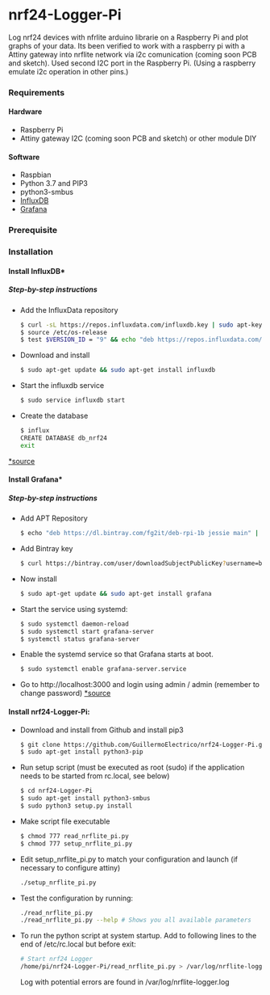 # nrf24-Logger-Pi
Log nrf24 devices with nfrlite arduino librarie on a Raspberry Pi and plot graphs of your data.
Its been verified to work with a raspberry pi with a Attiny gateway into nrflite network vía i2c comunication (coming soon PCB and sketch). Used second I2C port in the Raspberry Pi. (Using a raspberry emulate i2c operation in other pins.)

### Requirements

#### Hardware

* Raspberry Pi
* Attiny gateway I2C (coming soon PCB and sketch) or other module DIY

#### Software

* Raspbian
* Python 3.7 and PIP3
* python3-smbus
* [InfluxDB](https://docs.influxdata.com/influxdb/v1.3/)
* [Grafana](http://docs.grafana.org/)

### Prerequisite

### Installation
#### Install InfluxDB*

##### Step-by-step instructions
* Add the InfluxData repository
    ```sh
    $ curl -sL https://repos.influxdata.com/influxdb.key | sudo apt-key add -
    $ source /etc/os-release
    $ test $VERSION_ID = "9" && echo "deb https://repos.influxdata.com/debian stretch stable" | sudo tee /etc/apt/sources.list.d/influxdb.list
    ```
* Download and install
    ```sh
    $ sudo apt-get update && sudo apt-get install influxdb
    ```
* Start the influxdb service
    ```sh
    $ sudo service influxdb start
    ```
* Create the database
    ```sh
    $ influx
    CREATE DATABASE db_nrf24
    exit
    ```
[*source](https://docs.influxdata.com/influxdb/v1.3/introduction/installation/)

#### Install Grafana*

##### Step-by-step instructions
* Add APT Repository
    ```sh
    $ echo "deb https://dl.bintray.com/fg2it/deb-rpi-1b jessie main" | sudo tee -a /etc/apt/sources.list.d/grafana.list
    ```
* Add Bintray key
    ```sh
    $ curl https://bintray.com/user/downloadSubjectPublicKey?username=bintray | sudo apt-key add -
    ```
* Now install
    ```sh
    $ sudo apt-get update && sudo apt-get install grafana
    ```
* Start the service using systemd:
    ```sh
    $ sudo systemctl daemon-reload
    $ sudo systemctl start grafana-server
    $ systemctl status grafana-server
    ```
* Enable the systemd service so that Grafana starts at boot.
    ```sh
    $ sudo systemctl enable grafana-server.service
    ```
* Go to http://localhost:3000 and login using admin / admin (remember to change password)
[*source](http://docs.grafana.org/installation/debian/)

#### Install nrf24-Logger-Pi:
* Download and install from Github and install pip3
    ```sh
    $ git clone https://github.com/GuillermoElectrico/nrf24-Logger-Pi.git
	$ sudo apt-get install python3-pip
    ```
* Run setup script (must be executed as root (sudo) if the application needs to be started from rc.local, see below)
    ```sh
    $ cd nrf24-Logger-Pi
	$ sudo apt-get install python3-smbus
    $ sudo python3 setup.py install
    ```    
* Make script file executable
    ```sh
    $ chmod 777 read_nrflite_pi.py
	$ chmod 777 setup_nrflite_pi.py
    ```
* Edit setup_nrflite_pi.py to match your configuration and launch (if necessary to configure attiny)
    ```sh
    ./setup_nrflite_pi.py
    ```
* Test the configuration by running:
    ```sh
    ./read_nrflite_pi.py
    ./read_nrflite_pi.py --help # Shows you all available parameters
    ```
* To run the python script at system startup. Add to following lines to the end of /etc/rc.local but before exit:
    ```sh
    # Start nrf24 Logger
    /home/pi/nrf24-Logger-Pi/read_nrflite_pi.py > /var/log/nrflite-logger.log &
    ```
    Log with potential errors are found in /var/log/nrflite-logger.log
